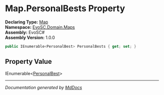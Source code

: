 ﻿<!--  
  <auto-generated>   
    The contents of this file were generated by a tool.  
    Changes to this file may be list if the file is regenerated  
  </auto-generated>   
-->

# Map.PersonalBests Property

**Declaring Type:** [Map](../index.md)  
**Namespace:** [EvoSC.Domain.Maps](../../index.md)  
**Assembly:** EvoSC\#  
**Assembly Version:** 1.0.0

```csharp
public IEnumerable<PersonalBest> PersonalBests { get; set; }
```

## Property Value

IEnumerable\<[PersonalBest](../../../Players/PersonalBest/index.md)\>

___

*Documentation generated by [MdDocs](https://github.com/ap0llo/mddocs)*
